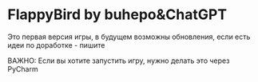 ﻿# FlappyBird by buhepo&ChatGPT
Это первая версия игры, в будущем возможны обновления,
если есть идеи по доработке - пишите

ВАЖНО: Если вы хотите запустить игру, нужно делать это через PyCharm
